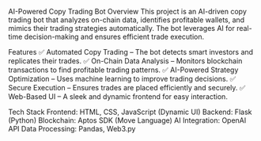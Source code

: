 AI-Powered Copy Trading Bot
Overview
This project is an AI-driven copy trading bot that analyzes on-chain data, identifies profitable wallets, and mimics their trading strategies automatically. The bot leverages AI for real-time decision-making and ensures efficient trade execution.

Features
✅ Automated Copy Trading – The bot detects smart investors and replicates their trades.
✅ On-Chain Data Analysis – Monitors blockchain transactions to find profitable trading patterns.
✅ AI-Powered Strategy Optimization – Uses machine learning to improve trading decisions.
✅ Secure Execution – Ensures trades are placed efficiently and securely.
✅ Web-Based UI – A sleek and dynamic frontend for easy interaction.

Tech Stack
Frontend: HTML, CSS, JavaScript (Dynamic UI)
Backend: Flask (Python)
Blockchain: Aptos SDK (Move Language)
AI Integration: OpenAI API
Data Processing: Pandas, Web3.py
